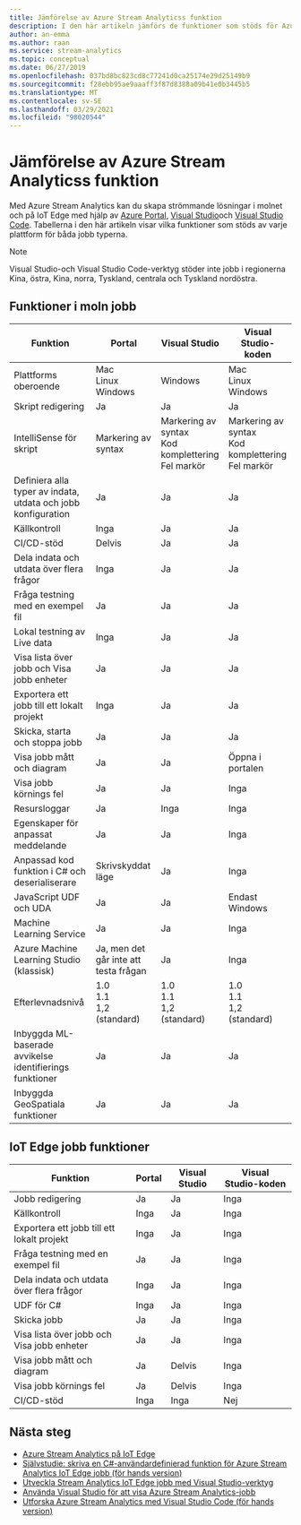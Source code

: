 ```yaml
---
title: Jämförelse av Azure Stream Analyticss funktion
description: I den här artikeln jämförs de funktioner som stöds för Azure Stream Analytics moln-och IoT Edges jobb i Azure Portal, Visual Studio och Visual Studio Code.
author: an-emma
ms.author: raan
ms.service: stream-analytics
ms.topic: conceptual
ms.date: 06/27/2019
ms.openlocfilehash: 037bd8bc823cd8c77241d0ca25174e29d25149b9
ms.sourcegitcommit: f28ebb95ae9aaaff3f87d8388a09b41e0b3445b5
ms.translationtype: MT
ms.contentlocale: sv-SE
ms.lasthandoff: 03/29/2021
ms.locfileid: "98020544"
---
```

# <a name="azure-stream-analytics-feature-comparison"></a>Jämförelse av Azure Stream Analyticss funktion

Med Azure Stream Analytics kan du skapa strömmande lösningar i molnet och på IoT Edge med hjälp av [Azure Portal](stream-analytics-quick-create-portal.md), [Visual Studio](stream-analytics-quick-create-vs.md)och [Visual Studio Code](quick-create-visual-studio-code.md). Tabellerna i den här artikeln visar vilka funktioner som stöds av varje plattform för båda jobb typerna.

> [!NOTE]
> Visual Studio-och Visual Studio Code-verktyg stöder inte jobb i regionerna Kina, östra, Kina, norra, Tyskland, centrala och Tyskland nordöstra.

## <a name="cloud-job-features"></a>Funktioner i moln jobb


|Funktion  |Portal  |Visual Studio  |Visual Studio-koden  |
|---------|---------|---------|---------|
|Plattforms oberoende     |Mac</br>Linux</br>Windows         |Windows        |Mac</br>Linux</br>Windows          |
|Skript redigering     |Ja         |Ja         |Ja         |
|IntelliSense för skript     |Markering av syntax         |Markering av syntax</br>Kod komplettering</br>Fel markör         |Markering av syntax</br>Kod komplettering</br>Fel markör         |
|Definiera alla typer av indata, utdata och jobb konfiguration     |Ja         |Ja         |Ja         |
|Källkontroll     |Inga         |Ja         |Ja         |
|CI/CD-stöd     |Delvis         |Ja         |Ja         |
|Dela indata och utdata över flera frågor     |Inga         |Ja         |Ja         |
|Fråga testning med en exempel fil     |Ja         |Ja        |Ja         |
|Lokal testning av Live data     |Inga         |Ja       |Ja      |
|Visa lista över jobb och Visa jobb enheter     |Ja         |Ja        |Ja         |
|Exportera ett jobb till ett lokalt projekt     |Inga         |Ja         |Ja         |
|Skicka, starta och stoppa jobb     |Ja         |Ja         |Ja         |
|Visa jobb mått och diagram     |Ja         |Ja         |Öppna i portalen         |
|Visa jobb körnings fel     |Ja         |Ja         |Inga         |
|Resursloggar     |Ja         |Inga         |Inga         |
|Egenskaper för anpassat meddelande     |Ja         |Ja         |Inga       |
|Anpassad kod funktion i C# och deserialiserare|Skrivskyddat läge|Ja|Inga|
|JavaScript UDF och UDA     |Ja         |Ja         |Endast Windows         |
|Machine Learning Service     |Ja        |Ja         |Inga         |
|Azure Machine Learning Studio (klassisk)|Ja, men det går inte att testa frågan        |Ja |Inga         |
|Efterlevnadsnivå     |1.0</br>1.1</br>1,2 (standard)         |1.0</br>1.1</br>1,2 (standard)           |1.0</br>1.1</br>1,2 (standard)           |
|Inbyggda ML-baserade avvikelse identifierings funktioner     |Ja         |Ja         |Ja         |
|Inbyggda GeoSpatiala funktioner     |Ja         |Ja         |Ja         |



## <a name="iot-edge-job-features"></a>IoT Edge jobb funktioner

|Funktion  |Portal  |Visual Studio  |Visual Studio-koden  |
|---------|---------|---------|---------|
|Jobb redigering     |Ja         |Ja         |Inga         |
|Källkontroll     |Inga         |Ja         |Inga         |
|Exportera ett jobb till ett lokalt projekt     |Inga         |Ja         |Inga         |
|Fråga testning med en exempel fil     |Ja         |Ja         |Inga         |
|Dela indata och utdata över flera frågor     |Inga         |Ja         |Inga         |
|UDF för C#     |Inga         |Ja         |Inga         |
|Skicka jobb     |Ja         |Ja         |Inga         |
|Visa lista över jobb och Visa jobb enheter     |Ja         |Ja         |Inga         |
|Visa jobb mått och diagram     |Ja         |Delvis         |Inga         |
|Visa jobb körnings fel     |Ja         |Delvis         |Inga         |
|CI/CD-stöd     |Inga         |Inga         |Nej         |


## <a name="next-steps"></a>Nästa steg

* [Azure Stream Analytics på IoT Edge](stream-analytics-edge.md)
* [Självstudie: skriva en C#-användardefinierad funktion för Azure Stream Analytics IoT Edge jobb (för hands version)](stream-analytics-edge-csharp-udf.md)
* [Utveckla Stream Analytics IoT Edge jobb med Visual Studio-verktyg](stream-analytics-tools-for-visual-studio-edge-jobs.md)
* [Använda Visual Studio för att visa Azure Stream Analytics-jobb](stream-analytics-vs-tools.md)
* [Utforska Azure Stream Analytics med Visual Studio Code (för hands version)](visual-studio-code-explore-jobs.md)


